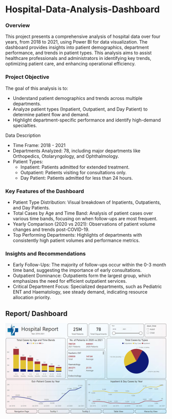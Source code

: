 # Hospital-Data-Analysis-Dashboard

### Overview
This project presents a comprehensive analysis of hospital data over four years, from 2018 to 2021, using Power BI for data visualization. The dashboard provides insights into patient demographics, department performance, and trends in patient types. This analysis aims to assist healthcare professionals and administrators in identifying key trends, optimizing patient care, and enhancing operational efficiency.

### Project Objective
The goal of this analysis is to:

- Understand patient demographics and trends across multiple departments.
- Analyze patient types (Inpatient, Outpatient, and Day Patient) to determine patient flow and demand.
- Highlight department-specific performance and identify high-demand specialties.

Data Description
- Time Frame: 2018 - 2021
- Departments Analyzed: 78, including major departments like Orthopedics, Otolaryngology, and Ophthalmology.
- Patient Types:
  - Inpatient: Patients admitted for extended treatment.
  - Outpatient: Patients visiting for consultations only.
  - Day Patient: Patients admitted for less than 24 hours.

### Key Features of the Dashboard
- Patient Type Distribution: Visual breakdown of Inpatients, Outpatients, and Day Patients.
- Total Cases by Age and Time Band: Analysis of patient cases over various time bands, focusing on when follow-ups are most frequent.
- Yearly Comparison (2020 vs 2021): Observations of patient volume changes and trends post-COVID-19.
- Top Performing Departments: Highlights of departments with consistently high patient volumes and performance metrics.

### Insights and Recommendations
- Early Follow-Ups: The majority of follow-ups occur within the 0-3 month time band, suggesting the importance of early consultations.
- Outpatient Dominance: Outpatients form the largest group, which emphasizes the need for efficient outpatient services.
- Critical Department Focus: Specialized departments, such as Pediatric ENT and Haematology, see steady demand, indicating resource allocation priority.

## Report/ Dashboard
![Hospital Data Dashboard](https://github.com/ShreyaMoghe20/Hospital-Data-Analysis-Dashboard/blob/main/Hospital%20Report.png)
